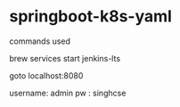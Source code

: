 # springboot-k8s-yaml

commands used

brew services start jenkins-lts

goto localhost:8080

username: admin
pw : singhcse


